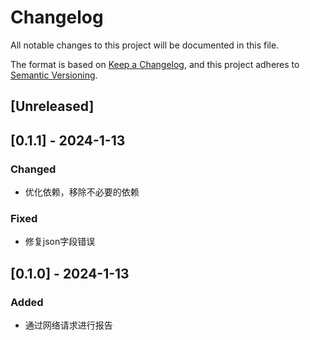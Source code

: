 # Changelog

All notable changes to this project will be documented in this file.

The format is based on [Keep a Changelog](https://keepachangelog.com/en/1.0.0/),
and this project adheres to [Semantic Versioning](https://semver.org/spec/v2.0.0.html).

## [Unreleased]

## [0.1.1] - 2024-1-13

### Changed

* 优化依赖，移除不必要的依赖

### Fixed

* 修复json字段错误

## [0.1.0] - 2024-1-13

### Added

* 通过网络请求进行报告
